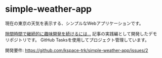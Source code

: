 # simple-weather-app
現在の東京の天気を表示する、シンプルなWebアプリケーションです。

[隙間時間で継続的に趣味開発を続けるには...](https://techtrain.dev/media/articles/939pmn8o6nfm) 記事の実践編として開発したデモリポジトリです。
GitHub Tasksを使用してプロジェクト管理しています。

開発要件: https://github.com/kspace-trk/simple-weather-app/issues/2
